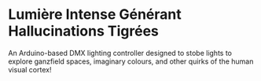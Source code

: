 # Lumière Intense Générant Hallucinations Tigrées 

An Arduino-based DMX lighting controller designed to stobe lights to
explore ganzfield spaces, imaginary colours, and other quirks of the
human visual cortex!
